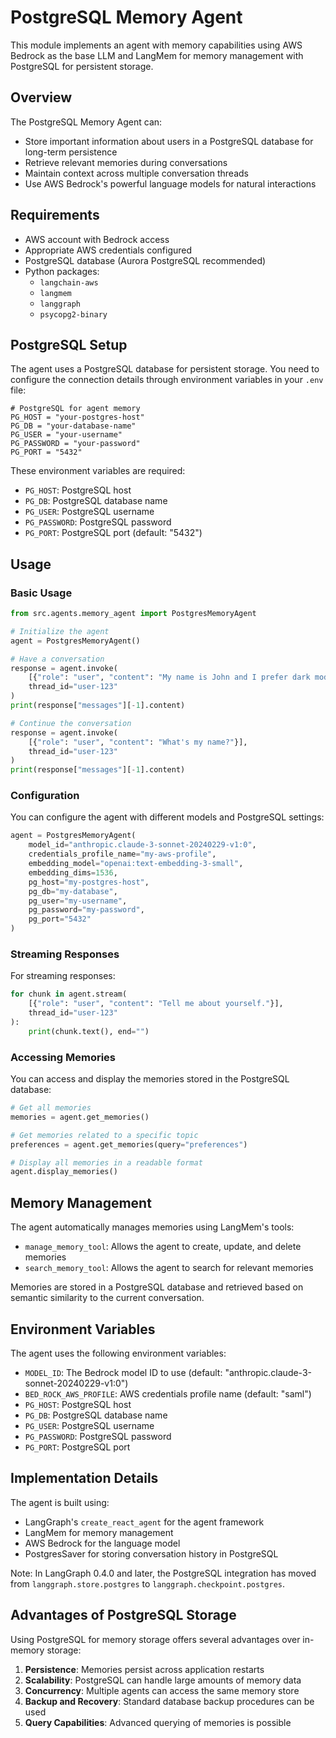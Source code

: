 # PostgreSQL Memory Agent

This module implements an agent with memory capabilities using AWS Bedrock as the base LLM and LangMem for memory management with PostgreSQL for persistent storage.

## Overview

The PostgreSQL Memory Agent can:
- Store important information about users in a PostgreSQL database for long-term persistence
- Retrieve relevant memories during conversations
- Maintain context across multiple conversation threads
- Use AWS Bedrock's powerful language models for natural interactions

## Requirements

- AWS account with Bedrock access
- Appropriate AWS credentials configured
- PostgreSQL database (Aurora PostgreSQL recommended)
- Python packages:
  - `langchain-aws`
  - `langmem`
  - `langgraph`
  - `psycopg2-binary`

## PostgreSQL Setup

The agent uses a PostgreSQL database for persistent storage. You need to configure the connection details through environment variables in your `.env` file:

```
# PostgreSQL for agent memory
PG_HOST = "your-postgres-host"
PG_DB = "your-database-name"
PG_USER = "your-username"
PG_PASSWORD = "your-password"
PG_PORT = "5432"
```

These environment variables are required:

- `PG_HOST`: PostgreSQL host
- `PG_DB`: PostgreSQL database name
- `PG_USER`: PostgreSQL username
- `PG_PASSWORD`: PostgreSQL password
- `PG_PORT`: PostgreSQL port (default: "5432")

## Usage

### Basic Usage

```python
from src.agents.memory_agent import PostgresMemoryAgent

# Initialize the agent
agent = PostgresMemoryAgent()

# Have a conversation
response = agent.invoke(
    [{"role": "user", "content": "My name is John and I prefer dark mode."}],
    thread_id="user-123"
)
print(response["messages"][-1].content)

# Continue the conversation
response = agent.invoke(
    [{"role": "user", "content": "What's my name?"}],
    thread_id="user-123"
)
print(response["messages"][-1].content)
```

### Configuration

You can configure the agent with different models and PostgreSQL settings:

```python
agent = PostgresMemoryAgent(
    model_id="anthropic.claude-3-sonnet-20240229-v1:0",
    credentials_profile_name="my-aws-profile",
    embedding_model="openai:text-embedding-3-small",
    embedding_dims=1536,
    pg_host="my-postgres-host",
    pg_db="my-database",
    pg_user="my-username",
    pg_password="my-password",
    pg_port="5432"
)
```

### Streaming Responses

For streaming responses:

```python
for chunk in agent.stream(
    [{"role": "user", "content": "Tell me about yourself."}],
    thread_id="user-123"
):
    print(chunk.text(), end="")
```

### Accessing Memories

You can access and display the memories stored in the PostgreSQL database:

```python
# Get all memories
memories = agent.get_memories()

# Get memories related to a specific topic
preferences = agent.get_memories(query="preferences")

# Display all memories in a readable format
agent.display_memories()
```

## Memory Management

The agent automatically manages memories using LangMem's tools:

- `manage_memory_tool`: Allows the agent to create, update, and delete memories
- `search_memory_tool`: Allows the agent to search for relevant memories

Memories are stored in a PostgreSQL database and retrieved based on semantic similarity to the current conversation.

## Environment Variables

The agent uses the following environment variables:

- `MODEL_ID`: The Bedrock model ID to use (default: "anthropic.claude-3-sonnet-20240229-v1:0")
- `BED_ROCK_AWS_PROFILE`: AWS credentials profile name (default: "saml")
- `PG_HOST`: PostgreSQL host
- `PG_DB`: PostgreSQL database name
- `PG_USER`: PostgreSQL username
- `PG_PASSWORD`: PostgreSQL password
- `PG_PORT`: PostgreSQL port

## Implementation Details

The agent is built using:

- LangGraph's `create_react_agent` for the agent framework
- LangMem for memory management
- AWS Bedrock for the language model
- PostgresSaver for storing conversation history in PostgreSQL

Note: In LangGraph 0.4.0 and later, the PostgreSQL integration has moved from `langgraph.store.postgres` to `langgraph.checkpoint.postgres`.

## Advantages of PostgreSQL Storage

Using PostgreSQL for memory storage offers several advantages over in-memory storage:

1. **Persistence**: Memories persist across application restarts
2. **Scalability**: PostgreSQL can handle large amounts of memory data
3. **Concurrency**: Multiple agents can access the same memory store
4. **Backup and Recovery**: Standard database backup procedures can be used
5. **Query Capabilities**: Advanced querying of memories is possible
